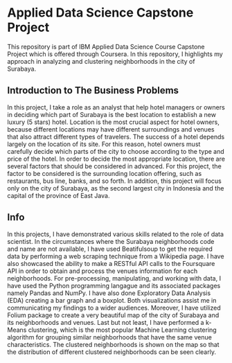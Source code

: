 # Applied Data Science Capstone Project

This repository is part of IBM Applied Data Science Course Capstone Project which is offered through Coursera.
In this repository, I highlights my approach in analyzing and clustering neighborhoods in the city of Surabaya. 

## Introduction to The Business Problems
In this project, I take a role as an analyst that help hotel managers or owners in deciding which part of Surabaya is the best location to establish a new luxury (5 stars) hotel. Location is the most crucial aspect for hotel owners, because different locations may have different surroundings and venues that also attract different types of travelers. The success of a hotel depends largely on the location of its site. For this reason, hotel owners must carefully decide which parts of the city to choose according to the type and price of the hotel. In order to decide the most appropriate location, there are several factors that should be considered in advanced. For this project, the factor to be considered is the surrounding location offering, such as restaurants, bus line, banks, and so forth. In addition, this project will focus only on the city of Surabaya, as the second largest city in Indonesia and the capital of the province of East Java.

## Info
In this projects, I have demonstrated various skills related to the role of data scientist. In the circumstances where the Surabaya neighborhoods code and name are not  available, I have used Beatifulsoup to get the required data by performing a web scraping technique from a Wikipedia page. I have also showcased the ability to make a  RESTful API calls to the Foursquare API in order to obtain and process the venues information for each neighborhoods. For pre-processing, manipulating, and working with data, I have used the Python programming langague and its associated packages namely Pandas and NumPy. I have also done Exploratory Data Analysis (EDA) creating a bar graph and a boxplot. Both visualizations assist me in communicating my findings to a wider audiences. Moreover, I have utilized Folium package to create a very beautiful map of the city of Surabaya and its neighborhoods and venues. Last but not least, I have performed a k-Means clustering, which is the most popular Machine Learning clustering algorithm for grouping similar neighborhoods that have the same venue characteristics. The clustered neighborhoods is shown on the map so that the distribution of different clustered neighborhoods can be seen clearly.
